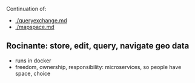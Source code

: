 Continuation of:

- [./queryexchange.md](./queryexchange.md)
- [./mapspace.md](./mapspace.md)

## Rocinante: store, edit, query, navigate geo data

- runs in docker
- freedom, ownership, responsibility: microservices, so people have space, choice